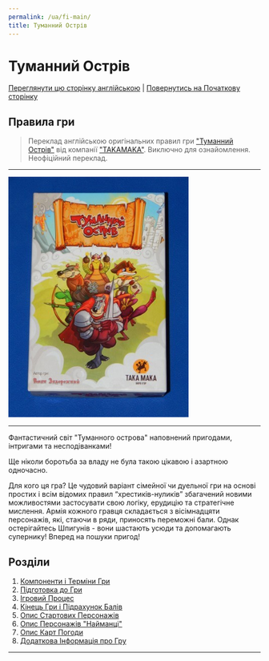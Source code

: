 ```yaml
---
permalink: /ua/fi-main/
title: Туманний Острів
---
```


# Туманний Острів

[Переглянути цю сторінку англійською](../en/IndexPage.md) | [Повернутись на Початкову сторінку](../../../index.md)


## Правила гри

> Переклад англійською оригінальних правил гри ["Туманний Острів"][gamePage] від компанії ["TAKAMAKA"][TAKAMAKA]. Виключно для ознайомлення. Неофіційний переклад.

***

![cover]

***

Фантастичний світ "Туманного острова" наповнений пригодами, інтригами та несподіванками! 

Ще ніколи боротьба за владу не була такою цікавою і азартною одночасно. 

Для кого ця гра? Це чудовий варіант сімейної чи дуельної гри на основі простих і всім відомих правил “хрестиків-нуликів” збагачений новими можливостями застосувати свою логіку, ерудицію та стратегічне мислення. 
Армія кожного гравця складається з вісімнадцяти персонажів, які, стаючи в ряди, приносять переможні бали. Однак остерігайтесь Шпигунів - вони шастають усюди та допомагають супернику! Вперед на пошуки пригод!

## Розділи

1. [Компоненти і Терміни Гри](ComponentsAndTerminologyPage.md)
2. [Підготовка до Гри](GameSetup.md)
3. [Ігровий Процес](GamePlay.md)
4. [Кінець Гри і Підрахунок Балів](GameEndAndScoring.md)
5. [Опис Стартових Персонажів](BasicCharactersDescription.md)
6. [Опис Персонажів "Найманці"](MercenaryCharactersDescription.md)
7. [Опис Карт Погоди](WeatherCards.md)
8. [Додаткова Інформація про Гру](ReferencesPage.md)

***

<!--Image links ref-->

[cover]: ../../resources/img/boxCover.jpg


<!--Web links ref-->

[gamePage]: http://www.takamaka.com.ua/portfolio/foggy-island/

[TAKAMAKA]: http://www.takamaka.com.ua/
